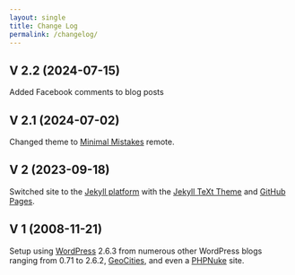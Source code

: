 ```yaml
---
layout: single
title: Change Log
permalink: /changelog/
---
```

## V 2.2 (2024-07-15)
Added Facebook comments to blog posts

## V 2.1 (2024-07-02)
Changed theme to [Minimal Mistakes](https://github.com/mmistakes/minimal-mistakes) remote.

## V 2 (2023-09-18)
Switched site to the [Jekyll platform](https://jekyllrb.com) with the [Jekyll TeXt Theme](https://github.com/kitian616/jekyll-TeXt-theme) and [GitHub Pages](https://pages.github.com).

## V 1 (2008-11-21)
Setup using [WordPress](https://wordpress.org) 2.6.3 from numerous other WordPress blogs ranging from 0.71 to 2.6.2, [GeoCities](https://en.wikipedia.org/wiki/GeoCities), and even a [PHPNuke](https://en.wikipedia.org/wiki/PHP-Nuke) site.